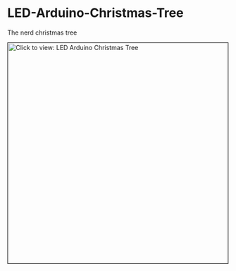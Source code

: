 # LED-Arduino-Christmas-Tree

The nerd christmas tree

<a href="https://youtu.be/fdFPYowL4io" target="_blank"><img src="https://img.youtube.com/vi/fdFPYowL4io/0.jpg" 
alt="Click to view: LED Arduino Christmas Tree" width="500" border="1" /></a>


